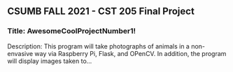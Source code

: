 ## CSUMB FALL 2021 - CST 205 Final Project

### Title: AwesomeCoolProjectNumber1!
Description: This program will take photographs of animals in a non-envasive way via Raspberry Pi, Flask, and OPenCV. In addition, the program will display images taken to...
